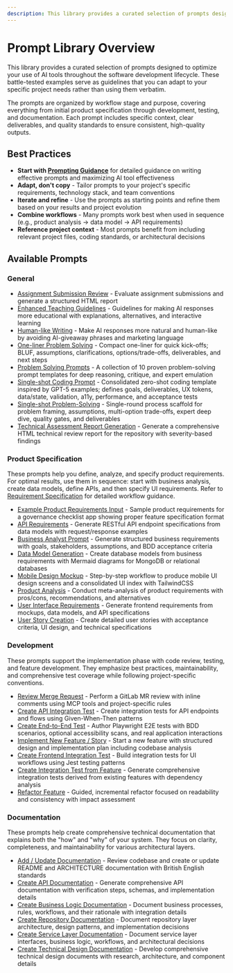```yaml
---
description: This library provides a curated selection of prompts designed to optimize your use of AI tools throughout the software development lifecycle. These battle-tested examples serve as guidelines that you can adapt to your specific project needs.
---
```


# Prompt Library Overview

This library provides a curated selection of prompts designed to optimize your use of AI tools throughout the software development lifecycle. These battle-tested examples serve as guidelines that you can adapt to your specific project needs rather than using them verbatim.

The prompts are organized by workflow stage and purpose, covering everything from initial product specification through development, testing, and documentation. Each prompt includes specific context, clear deliverables, and quality standards to ensure consistent, high-quality outputs.

## Best Practices

- **Start with [Prompting Guidance](prompting-guidance.md)** for detailed guidance on writing effective prompts and maximizing AI tool effectiveness
- **Adapt, don't copy** - Tailor prompts to your project's specific requirements, technology stack, and team conventions
- **Iterate and refine** - Use the prompts as starting points and refine them based on your results and project evolution
- **Combine workflows** - Many prompts work best when used in sequence (e.g., product analysis → data model → API requirements)
- **Reference project context** - Most prompts benefit from including relevant project files, coding standards, or architectural decisions

## Available Prompts

### General
- [Assignment Submission Review](general/prompt-assignement-review.md) - Evaluate assignment submissions and generate a structured HTML report
- [Enhanced Teaching Guidelines](general/prompt-enhanced-teaching-guideline.md) - Guidelines for making AI responses more educational with explanations, alternatives, and interactive learning
- [Human-like Writing](general/prompt-human-like.md) - Make AI responses more natural and human-like by avoiding AI-giveaway phrases and marketing language
- [One-liner Problem Solving](general/prompt-one-liner-probelm-solving.md) - Compact one-liner for quick kick-offs; BLUF, assumptions, clarifications, options/trade-offs, deliverables, and next steps
- [Problem Solving Prompts](general/prompt-problem-solving.md) - A collection of 10 proven problem-solving prompt templates for deep reasoning, critique, and expert emulation
- [Single-shot Coding Prompt](general/prompt-single-shot-coding.md) - Consolidated zero-shot coding template inspired by GPT-5 examples; defines goals, deliverables, UX tokens, data/state, validation, a11y, performance, and acceptance tests
- [Single-shot Problem-Solving](general/prompt-single-shot-problem-solving.md) - Single-round process scaffold for problem framing, assumptions, multi-option trade-offs, expert deep dive, quality gates, and deliverables
- [Technical Assessment Report Generation](general/prompt-technical-assessment.md) - Generate a comprehensive HTML technical review report for the repository with severity-based findings

### Product Specification

These prompts help you define, analyze, and specify product requirements. For optimal results, use them in sequence: start with business analysis, create data models, define APIs, and then specify UI requirements. Refer to [Requirement Specification](../workflow/feature-based-development/02-requirement-specification.md) for detailed workflow guidance.

- [Example Product Requirements Input](product/example-product-requirements-input.md) - Sample product requirements for a governance checklist app showing proper feature specification format
- [API Requirements](product/prompt-api-requirements.md) - Generate RESTful API endpoint specifications from data models with request/response examples
- [Business Analyst Prompt](product/prompt-business-analyst.md) - Generate structured business requirements with goals, stakeholders, assumptions, and BDD acceptance criteria
- [Data Model Generation](product/prompt-data-model-generation.md) - Create database models from business requirements with Mermaid diagrams for MongoDB or relational databases
- [Mobile Design Mockup](product/prompt-mobile-desgin-mockup.md) - Step-by-step workflow to produce mobile UI design screens and a consolidated UI index with TailwindCSS
- [Product Analysis](product/prompt-product-analysis.md) - Conduct meta-analysis of product requirements with pros/cons, recommendations, and alternatives
- [User Interface Requirements](product/prompt-user-interface-requirements.md) - Generate frontend requirements from mockups, data models, and API specifications
- [User Story Creation](product/prompt-user-story-creation.md) - Create detailed user stories with acceptance criteria, UI design, and technical specifications

### Development

These prompts support the implementation phase with code review, testing, and feature development. They emphasize best practices, maintainability, and comprehensive test coverage while following project-specific conventions.

- [Review Merge Request](development/prompt-merge-request-review.md) - Perform a GitLab MR review with inline comments using MCP tools and project-specific rules
- [Create API Integration Test](development/prompt-new-api-integration-test.md) - Create integration tests for API endpoints and flows using Given-When-Then patterns
- [Create End-to-End Test](development/prompt-new-e2e-test.md) - Author Playwright E2E tests with BDD scenarios, optional accessibility scans, and real application interactions
- [Implement New Feature / Story](development/prompt-new-feature-story.md) - Start a new feature with structured design and implementation plan including codebase analysis
- [Create Frontend Integration Test](development/prompt-new-frontend-integration-test.md) - Build integration tests for UI workflows using Jest testing patterns
- [Create Integration Test from Feature](development/prompt-new-integration-test-from-feature.md) - Generate comprehensive integration tests derived from existing features with dependency analysis
- [Refactor Feature](development/prompt-refactor-feature.md) - Guided, incremental refactor focused on readability and consistency with impact assessment

### Documentation

These prompts help create comprehensive technical documentation that explains both the "how" and "why" of your system. They focus on clarity, completeness, and maintainability for various architectural layers.

- [Add / Update Documentation](documentation/prompt-add-update-documentation.md) - Review codebase and create or update README and ARCHITECTURE documentation with British English standards
- [Create API Documentation](documentation/prompt-create-api-documentation.md) - Generate comprehensive API documentation with verification steps, schemas, and implementation details
- [Create Business Logic Documentation](documentation/prompt-create-business-logic-documentation.md) - Document business processes, rules, workflows, and their rationale with integration details
- [Create Repository Documentation](documentation/prompt-create-repository-documentation.md) - Document repository layer architecture, design patterns, and implementation decisions
- [Create Service Layer Documentation](documentation/prompt-create-service-layer-documentation.md) - Document service layer interfaces, business logic, workflows, and architectural decisions
- [Create Technical Design Documentation](documentation/prompt-technical-design-documentation.md) - Develop comprehensive technical design documents with research, architecture, and component details
